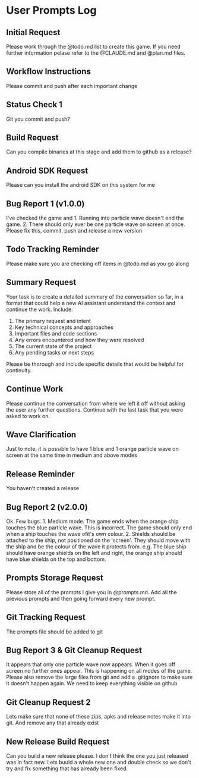 # User Prompts Log

## Initial Request
Please work through the @todo.md list to create this game. If you need further information pelase refer to the @CLAUDE.md and @plan.md files.

## Workflow Instructions
Please commit and push after each important change

## Status Check 1
Git you commit and push?

## Build Request
Can you compile binaries at this stage and add them to github as a release?

## Android SDK Request
Please can you install the android SDK on this system for me

## Bug Report 1 (v1.0.0)
I've checked the game and 1. Running into particle wave doesn't end the game. 2. There should only ever be one particle wave on screen at once. Please fix this, commit, push and release a new version

## Todo Tracking Reminder
Please make sure you are checking off items in @todo.md as you go along

## Summary Request
Your task is to create a detailed summary of the conversation so far, in a format that could help a new AI assistant understand the context and continue the work. Include:

1. The primary request and intent
2. Key technical concepts and approaches
3. Important files and code sections
4. Any errors encountered and how they were resolved
5. The current state of the project
6. Any pending tasks or next steps

Please be thorough and include specific details that would be helpful for continuity.

## Continue Work
Please continue the conversation from where we left it off without asking the user any further questions. Continue with the last task that you were asked to work on.

## Wave Clarification
Just to note, it is possible to have 1 blue and 1 orange particle wave on screen at the same time in medium and above modes

## Release Reminder
You haven't created a release

## Bug Report 2 (v2.0.0)
Ok. Few bugs. 1. Medium mode. The game ends when the orange ship touches the blue particle wave. This is incorrect. The game should only end when a ship touches the wave ofit's own colour. 2. Shields should be attached to the ship, not positioned on the 'screen'. They should move with the ship and be the colour of the wave it protects from. e.g. The blue ship should have orange shields on the left and right, the orange ship should have blue shields on the top and bottom.

## Prompts Storage Request
Please store all of the prompts I give you in @prompts.md. Add all the previous prompts and then going forward every new prompt.

## Git Tracking Request
The prompts file should be added to git

## Bug Report 3 & Git Cleanup Request
It appears that only one particle wave now appears. When it goes off screen no further ones appear. This is happening on all modes of the game. Please also remove the large files from git and add a .gitignore to make sure it doesn't happen again. We need to keep everything visible on github

## Git Cleanup Request 2
Lets make sure that none of these zips, apks and release notes make it into git. And remove any that already exist

## New Release Build Request
Can you build a new release please. I don't think the one you just released was in fact new. Lets buuld a whole new one and double check so we don't try and fix something that has already been fixed.